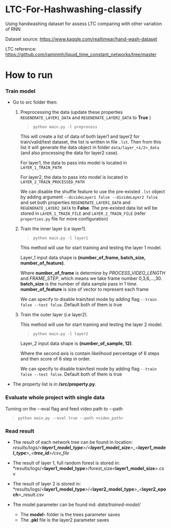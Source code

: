 # LTC-For-Hashwashing-classify
Using handwashing dataset for assess LTC comparing with other variation of RNN

Dataset source: https://www.kaggle.com/realtimear/hand-wash-dataset

LTC reference: https://github.com/raminmh/liquid_time_constant_networks/tree/master

# How to run

### Train model

- Go to src folder then:
    1. Preprocessing the data (update these properties `REGENERATE_LAYER1_DATA` and `REGENERATE_LAYER2_DATA` to **True** )
        
        > `python main.py -l preprocess`

        This will create a list of data of both layer1 and layer2 for train/valid/test dataset, the list is written in file `.lst`. Then from this list it will generate the data object in folder `data/layer_<1/2>_data` (and also processing the data for layer2 case).

        For layer1, the data to pass into model is located in `LAYER_1_TRAIN_PATH` 

        For layer2, the data to pass into model is located in `LAYER_2_TRAIN_PROCESSED_PATH`

        We can disable the shuffle feature to use the pre-existed `.lst` object by adding argument `--divideLayer1 false --divideLayer2 false` and set both properties `REGENERATE_LAYER1_DATA` and `REGENERATE_LAYER2_DATA` to **False**. The pre-existed data list will be stored in `LAYER_1_TRAIN_FILE` and `LAYER_2_TRAIN_FILE` (refer `properties.py` file for more configuration)

    2. Train the inner layer (i.e layer1).

        > `python main.py -l layer1`

        This method will use for start training and testing the layer 1 model.

        Layer_1 input data shape is **(number_of_frame, batch_size, number_of_feature)**. 
        
        Where **number_of_frame** is determine by *PROCESS_VIDEO_LENGTH* and *FRAME_STEP*, which means we take frame number 0,3,6,...,30. **batch_size** is the number of data sample pass in 1 time. **number_of_feature** is size of vector to represent each frame

        We can specify to disable train/test mode by adding flag `--train false --test false`. Default both of them is true

    3. Train the outer layer (i.e layer2). 

        This method will use for start training and testing the layer 2 model.

        > `python main.py -l layer2`

        Layer_2 input data shape is **(number_of_sample, 12)**.

        Where the second axis is contain likelihood percentage of 6 steps and then score of 6 step in order.
        
        We can specify to disable train/test mode by adding flag `--train false --test false`. Default both of them is true


- The property list is in **/src/property.py**. 

### Evaluate whole project with single data  
Turning on the --eval flag and feed video path to --path

> `python main.py --eval true --path <video_path>`

### Read result
* The result of each network tree can be found in location: *results/logs/<**layer1_model_type**>/<**layer1_model_size**>\_<**layer1_model_type**>\_<**tree_id**>/csv_file*

* The result of layer 1, full random forest is stored in: *results/logs/<**layer1_model_type**>/forest_size<**layer1_model_size**>.csv

* The result of layer 2 is stored in: *results/logs/<**layer1_model_type**>/<**layer2_model_type**>\_<**layer2_epoch**>_result.csv

* The model parameter can be found ind: *data/trained-model/*
    * The **model-** folder is the trees parameter saves
    * The **.pkl** file is the layer2 parameter saves 
